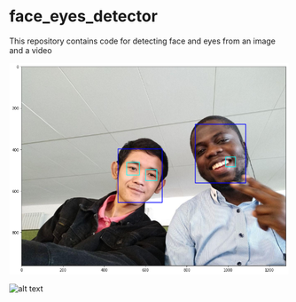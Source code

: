 # face_eyes_detector
This repository contains code for detecting face and eyes from an image and a video

![alt text](https://github.com/jimohafeezco/face_eyes_detector/blob/master/media/face.png)

![alt text](https://github.com/jimohafeezco/face_eyes_detector/blob/master/media/face_and_eyes_detector.gif)

